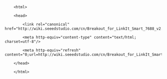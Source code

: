 <!DOCTYPE html>
        <html>
        <head>
            <link rel="canonical" href="http://wiki.seeedstudio.com/cn/Breakout_for_LinkIt_Smart_7688_v2.0/"/>
            <meta http-equiv="content-type" content="text/html; charset=utf-8"/>
            <meta http-equiv="refresh" content="0;url=http://wiki.seeedstudio.com/cn/Breakout_for_LinkIt_Smart_7688_v2.0/"/>
        </head>
        </html>